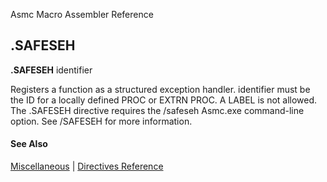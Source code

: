 Asmc Macro Assembler Reference

## .SAFESEH

**.SAFESEH** identifier

Registers a function as a structured exception handler. identifier must be the ID for a locally defined PROC or EXTRN PROC. A LABEL is not allowed. The .SAFESEH directive requires the /safeseh Asmc.exe command-line option. See /SAFESEH for more information.

#### See Also

[Miscellaneous](miscellaneous.md) | [Directives Reference](readme.md)
